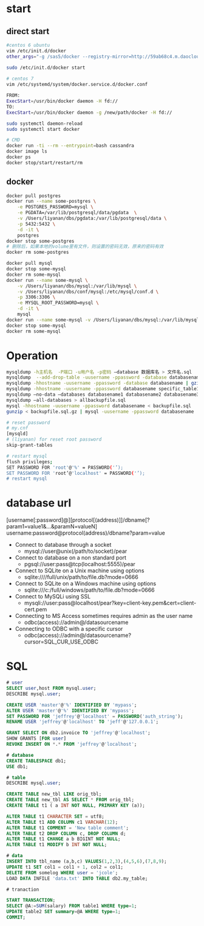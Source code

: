 # start 

## direct start
```bash
#centos 6 ubuntu
vim /etc/init.d/docker
other_args="-g /sas5/docker --registry-mirror=http://59ab68c4.m.daocloud.io"

sudo /etc/init.d/docker start
 
# centos 7
vim /etc/systemd/system/docker.service.d/docker.conf

FROM:
ExecStart=/usr/bin/docker daemon -H fd://
TO:
ExecStart=/usr/bin/docker daemon -g /new/path/docker -H fd://

sudo systemctl daemon-reload 
sudo systemctl start docker

# CMD
docker run -ti --rm --entrypoint=bash cassandra
docker image ls
docker ps
docker stop/start/restart/rm
```
## docker

```bash
docker pull postgres
docker run --name some-postgres \
	-e POSTGRES_PASSWORD=mysql \
	-e PGDATA=/var/lib/postgresql/data/pgdata  \
	-v /Users/liyanan/dbs/pgdata:/var/lib/postgresql/data \
	-p 5432:5432 \
	-d -it \
	postgres
docker stop some-postgres
# 删除后，如果本地的volume里有文件，则设置的密码无效，原来的密码有效
docker rm some-postgres

docker pull mysql
docker stop some-mysql
docker rm some-mysql 
docker run --name some-mysql \
	-v /Users/liyanan/dbs/mysql:/var/lib/mysql \
	-v /Users/liyanan/dbs/conf/mysql:/etc/mysql/conf.d \
	-p 3306:3306 \
	-e MYSQL_ROOT_PASSWORD=mysql \
	-d -it \
	mysql
docker run --name some-mysql -v /Users/liyanan/dbs/mysql:/var/lib/mysql -p 3306:3306 -e MYSQL_ROOT_PASSWORD=mysql -d mysql
docker stop some-mysql
docker rm some-mysql 
```


# Operation
```bash
mysqldump -h主机名  -P端口 -u用户名 -p密码 –database 数据库名 > 文件名.sql 
mysqldump  --add-drop-table -uusername -ppassword -database databasename > backupfile.sql
mysqldump -hhostname -uusername -ppassword -database databasename | gzip > backupfile.sql.gz
mysqldump -hhostname -uusername -ppassword databasename specific_table1 specific_table2 > backupfile.sql
mysqldump –no-data –databases databasename1 databasename2 databasename3 > structurebackupfile.sql
mysqldump –all-databases > allbackupfile.sql
mysql -hhostname -uusername -ppassword databasename < backupfile.sql
gunzip < backupfile.sql.gz | mysql -uusername -ppassword databasename

# reset password
# my.cnf
[mysqld]
# (liyanan) for reset root password
skip-grant-tables

# restart mysql
flush privileges;
SET PASSWORD FOR 'root'@'%' = PASSWORD('’);
SET PASSWORD FOR 'root’@'localhost' = PASSWORD('’);
# restart mysql
```

# database url

[username[:password]@][protocol[(address)]]/dbname[?param1=value1&...&paramN=valueN]
username:password@protocol(address)/dbname?param=value

* Connect to database through a socket
    * mysql://user@unix(/path/to/socket)/pear
* Connect to database on a non standard port
    * pgsql://user:pass@tcp(localhost:5555)/pear
* Connect to SQLite on a Unix machine using options
    * sqlite:////full/unix/path/to/file.db?mode=0666
* Connect to SQLite on a Windows machine using options
    * sqlite:///c:/full/windows/path/to/file.db?mode=0666
* Connect to MySQLi using SSL
    * mysqli://user:pass@localhost/pear?key=client-key.pem&cert=client-cert.pem
* Connecting to MS Access sometimes requires admin as the user name
    * odbc(access)://admin@/datasourcename
* Connecting to ODBC with a specific cursor 
    * odbc(access)://admin@/datasourcename?cursor=SQL_CUR_USE_ODBC

# SQL
    
```sql
# user
SELECT user,host FROM mysql.user;
DESCRIBE mysql.user;

CREATE USER 'master'@'%' IDENTIFIED BY 'mypass';
ALTER USER 'master'@'%' IDENTIFIED BY 'mypass';
SET PASSWORD FOR 'jeffrey'@'localhost' = PASSWORD('auth_string');
RENAME USER 'jeffrey'@'localhost' TO 'jeff'@'127.0.0.1';

GRANT SELECT ON db2.invoice TO 'jeffrey'@'localhost';
SHOW GRANTS [FOR user]
REVOKE INSERT ON *.* FROM 'jeffrey'@'localhost';

# database
CREATE TABLESPACE db1;
USE db1;

# table
DESCRIBE mysql.user;

CREATE TABLE new_tbl LIKE orig_tbl;
CREATE TABLE new_tbl AS SELECT * FROM orig_tbl;
CREATE TABLE t1 ( a INT NOT NULL, PRIMARY KEY (a));

ALTER TABLE t1 CHARACTER SET = utf8;
ALTER TABLE t1 ADD COLUMN c1 VARCHAR(12);
ALTER TABLE t1 COMMENT = 'New table comment';
ALTER TABLE t2 DROP COLUMN c, DROP COLUMN d;
ALTER TABLE t1 CHANGE a b BIGINT NOT NULL;
ALTER TABLE t1 MODIFY b INT NOT NULL;

# data
INSERT INTO tbl_name (a,b,c) VALUES(1,2,3),(4,5,6),(7,8,9);
UPDATE t1 SET col1 = col1 + 1, col2 = col1;
DELETE FROM somelog WHERE user = 'jcole';
LOAD DATA INFILE 'data.txt' INTO TABLE db2.my_table;

# tranaction

START TRANSACTION;
SELECT @A:=SUM(salary) FROM table1 WHERE type=1;
UPDATE table2 SET summary=@A WHERE type=1;
COMMIT;
```